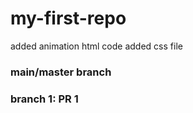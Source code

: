 # my-first-repo

added  animation html code
added  css file

### main/master branch

### branch 1: PR 1